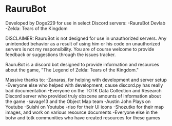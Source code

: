 # RauruBot

Developed by Doge229 for use in select Discord servers:
-RauruBot Devlab
-Zelda: Tears of the Kingdom

DISCLAIMER: RauruBot is not designed for use in unauthorized servers. Any unintended behavior as a result of using him or his code on unauthorized servers is not my responsibility. 
You are of course welcome to provide feedback or suggestions through the issues tracker.


RauruBot is a discord bot designed to provide information and resources about the game, "The Legend of Zelda: Tears of the Kingdom."


Massive thanks to:
-Zanaras, for helping with development and server setup
-Everyone else who helped with development, cause discord.py has really bad documentation
-Everyone on the TOTK Data Collection and Research Discord server who provided truly obscene amounts of information about the game
-savage13 and the Object Map team
-Austin John Plays on Youtube
-Suishi on Youtube
-riso for their UI icons
-Shozutko for their map images, and work on various resource documents
-Everyone else in the botw and totk communities who have created resources for these games
